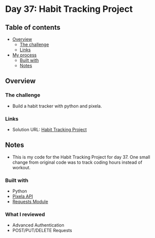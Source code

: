# Day 37: Habit Tracking Project

## Table of contents

- [Overview](#overview)
  - [The challenge](#the-challenge)
  - [Links](#links)
- [My process](#my-process)
  - [Built with](#built-with)
  - [Notes](#notes)

## Overview

### The challenge

- Build a habit tracker with python and pixela.  

### Links

- Solution URL: [Habit Tracking Project](https://replit.com/@appbrewery/habit-tracking-end)

## Notes
- This is my code for the Habit Tracking Project for day 37. One small change from original code was to track coding hours instead of workout. 

### Built with

- Python
- [Pixela API](https://docs.pixe.la/)
- [Requests Module](https://requests.readthedocs.io/en/latest/api/)


### What I reviewed
- Advanced Authentication
- POST/PUT/DELETE Requests